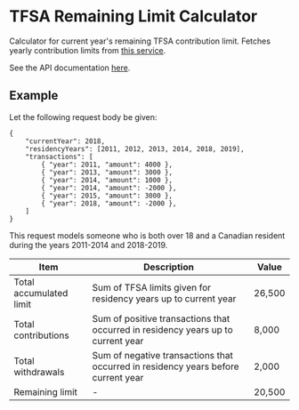 # TFSA Remaining Limit Calculator

Calculator for current year's remaining TFSA contribution limit. Fetches yearly contribution limits from [this service](https://github.com/chester2/tfsa-limits).

See the API documentation [here](https://app.swaggerhub.com/apis/cwxw/tfsa-remaining-limit-calculator).

## Example

Let the following request body be given:

```
{
    "currentYear": 2018,
    "residencyYears": [2011, 2012, 2013, 2014, 2018, 2019],
    "transactions": [
        { "year": 2011, "amount": 4000 },
        { "year": 2013, "amount": 3000 },
        { "year": 2014, "amount": 1000 },
        { "year": 2014, "amount": -2000 },
        { "year": 2015, "amount": 3000 },
        { "year": 2018, "amount": -2000 },
    ]
}
```

This request models someone who is both over 18 and a Canadian resident during the years 2011-2014 and 2018-2019.

| Item | Description | Value |
| - | - | - |
| Total accumulated limit | Sum of TFSA limits given for residency years up to current year | 26,500 |
| Total contributions | Sum of positive transactions that occurred in residency years up to current year | 8,000 |
| Total withdrawals | Sum of negative transactions that occurred in residency years before current year | 2,000 |
| Remaining limit | - | 20,500 |
